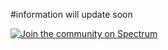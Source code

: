 #information will update soon

[![Join the community on Spectrum](https://withspectrum.github.io/badge/badge.svg)](https://spectrum.chat/shekhu)